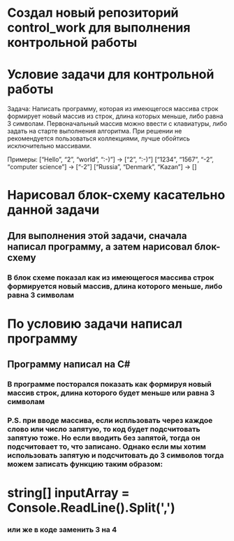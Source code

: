 # Создал новый репозиторий control_work для выполнения контрольной работы

# Условие задачи для контрольной работы

Задача: Написать программу, которая из имеющегося массива строк формирует новый массив из строк, длина которых меньше, либо равна 3 символам. Первоначальный массив можно ввести с клавиатуры, либо задать на старте выполнения алгоритма. При решении не рекомендуется пользоваться коллекциями, лучше обойтись исключительно массивами.

Примеры:
[“Hello”, “2”, “world”, “:-)”] → [“2”, “:-)”]
[“1234”, “1567”, “-2”, “computer science”] → [“-2”]
[“Russia”, “Denmark”, “Kazan”] → []

# Нарисовал блок-схему касательно данной задачи

## Для выполнения этой задачи, сначала написал программу, а затем нарисовал блок-схему
### В блок схеме показал как из имеющегося массива строк формируется новый массив, длина которого меньше, либо равна 3 символам

# По условию задачи написал программу 

## Программу написал на C#
### В программе посторался показать как формируя новый массив строк, длина которого будет меньше или равна 3 символам

### P.S. при вводе массива, если испльзовать через каждое слово или число запятую, то код будет подсчитовать запятую тоже. Но если вводить без запятой, тогда он подсчитовает то, что записано. Однако если мы хотим использовать запятую и подсчитовать до 3 символов тогда можем записать функцию таким образом:

# string[] inputArray = Console.ReadLine().Split(',')

### или же в коде заменить 3 на 4